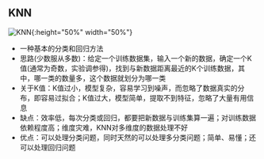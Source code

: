 ## KNN
![KNN](https://github.com/ethan-sui/AI-algorithm-engineer-knowledge/blob/main/image/KNN.PNG){:height="50%" width="50%"}
- 一种基本的分类和回归方法
- 思路(少数服从多数)：给定一个训练数据集，输入一个新的数据，确定一个K值(通常为奇数，实验调参得)，找到与新数据距离最近的K个训练数据，其中，哪一类的数量多，这个数据就划分为哪一类
- 关于K值：K值过小，模型复杂，容易学习到噪声，而忽略了数据真实的分布，即容易过拟合；K值过大，模型简单，提取不到特征，忽略了大量有用信息
- 缺点：效率低，每次分类或回归，都要把新数据与训练集算一遍；对训练数据依赖程度高；维度灾难，KNN对多维度的数据处理不好
- 优点：可以处理分类问题，同时天然的可以处理多分类问题；简单、易懂；还可以处理回归问题
